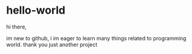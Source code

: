 # hello-world
hi there,

im new to github, i im eager to learn many things related to programming world. thank you
just another project
